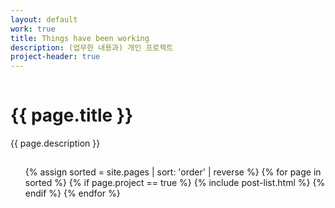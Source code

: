```yaml
---
layout: default
work: true
title: Things have been working
description: (업무한 내용과) 개인 프로젝트
project-header: true
---
```

<div class='o-grid'>
    <div class='o-grid__col o-grid__col--full'>
        <div class='o-grid__head o-grid__head--full'>
            <hr style='visibility:hidden'>
            <h1 class='c-page__title'>{{ page.title }}</h1>
            <p class='c-page__subtitle'>{{ page.description }}</p>
            <hr style='visibility:hidden'>
        </div>
        <ul class='c-list'>
            {% assign sorted = site.pages | sort: 'order' | reverse %}
            {% for page in sorted %}
                {% if page.project == true %}
                    {% include post-list.html %}
                {% endif %}
            {% endfor %}
        </ul>
    </div>
</div>